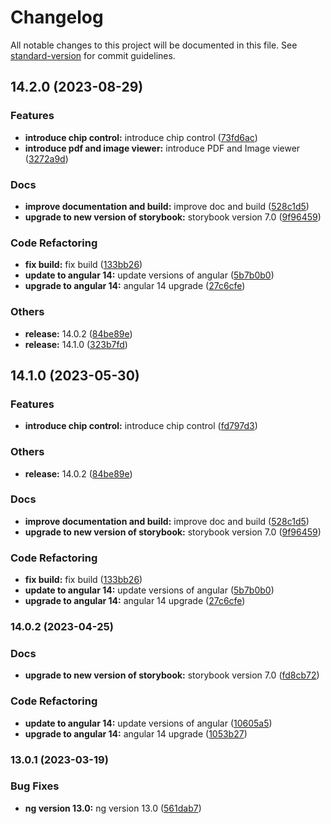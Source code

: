 # Changelog

All notable changes to this project will be documented in this file. See [standard-version](https://github.com/conventional-changelog/standard-version) for commit guidelines.

## 14.2.0 (2023-08-29)


### Features

* **introduce chip control:** introduce chip control ([73fd6ac](https://github.com/ngjoy/matXtnd/commit/73fd6ace1e434734d0d054fbc98e39373a8f0a99))
* **introduce pdf and image viewer:** introduce PDF and Image viewer ([3272a9d](https://github.com/ngjoy/matXtnd/commit/3272a9d8584aef2110bbd0d794edd887ebde1bd2))


### Docs

* **improve documentation and build:** improve doc and build ([528c1d5](https://github.com/ngjoy/matXtnd/commit/528c1d506087f21abec1afa705bf0200dbf4ef14))
* **upgrade to new version of storybook:** storybook version 7.0 ([9f96459](https://github.com/ngjoy/matXtnd/commit/9f964593431cd5a51f0868551f66af3a3ab922eb))


### Code Refactoring

* **fix build:** fix build ([133bb26](https://github.com/ngjoy/matXtnd/commit/133bb265a06e6ef8cc6216d0831fca3c95b04e34))
* **update to angular 14:** update versions of angular ([5b7b0b0](https://github.com/ngjoy/matXtnd/commit/5b7b0b0ada034381c584886661b973629748a246))
* **upgrade to angular 14:** angular 14 upgrade ([27c6cfe](https://github.com/ngjoy/matXtnd/commit/27c6cfe1a09aed0d6b38579e1cd95048c006a412))


### Others

* **release:** 14.0.2 ([84be89e](https://github.com/ngjoy/matXtnd/commit/84be89e6661a404d545ea3b8c82f03f84a99cabe))
* **release:** 14.1.0 ([323b7fd](https://github.com/ngjoy/matXtnd/commit/323b7fda2a1ceb574f4d0764af1ca8eeeb7348c5))

## 14.1.0 (2023-05-30)


### Features

* **introduce chip control:** introduce chip control ([fd797d3](https://github.com/ngjoy/matXtnd/commit/fd797d3685e5d8b6ad5a46fd70a31921f31ad48e))


### Others

* **release:** 14.0.2 ([84be89e](https://github.com/ngjoy/matXtnd/commit/84be89e6661a404d545ea3b8c82f03f84a99cabe))


### Docs

* **improve documentation and build:** improve doc and build ([528c1d5](https://github.com/ngjoy/matXtnd/commit/528c1d506087f21abec1afa705bf0200dbf4ef14))
* **upgrade to new version of storybook:** storybook version 7.0 ([9f96459](https://github.com/ngjoy/matXtnd/commit/9f964593431cd5a51f0868551f66af3a3ab922eb))


### Code Refactoring

* **fix build:** fix build ([133bb26](https://github.com/ngjoy/matXtnd/commit/133bb265a06e6ef8cc6216d0831fca3c95b04e34))
* **update to angular 14:** update versions of angular ([5b7b0b0](https://github.com/ngjoy/matXtnd/commit/5b7b0b0ada034381c584886661b973629748a246))
* **upgrade to angular 14:** angular 14 upgrade ([27c6cfe](https://github.com/ngjoy/matXtnd/commit/27c6cfe1a09aed0d6b38579e1cd95048c006a412))

### 14.0.2 (2023-04-25)


### Docs

* **upgrade to new version of storybook:** storybook version 7.0 ([fd8cb72](https://github.com/ngjoy/matXtnd/commit/fd8cb729a543f17028de97e426cc100257a5122e))


### Code Refactoring

* **update to angular 14:** update versions of angular ([10605a5](https://github.com/ngjoy/matXtnd/commit/10605a52a3620fa8a139e766ad3fa5feabfa0a82))
* **upgrade to angular 14:** angular 14 upgrade ([1053b27](https://github.com/ngjoy/matXtnd/commit/1053b270471f2b60dc15cb4a559c227ed4895883))

### 13.0.1 (2023-03-19)


### Bug Fixes

* **ng version 13.0:** ng version 13.0 ([561dab7](https://github.com/ngjoy/matXtnd/commit/561dab79d4dc3e52ded3938fc712aa779493063c))
